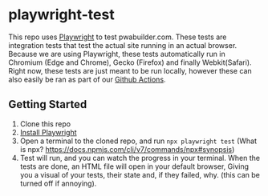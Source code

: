 # playwright-test

This repo uses [Playwright](https://playwright.dev/docs/intro) to test pwabuilder.com. These tests are integration tests that test the actual site running in an actual browser.
Because we are using Playwright, these tests automatically run in Chromium (Edge and Chrome), Gecko (Firefox) and finally Webkit(Safari). Right now, these tests are just meant to
be run locally, however these can also easily be ran as part of our [Github Actions](https://playwright.dev/docs/ci-intro).

## Getting Started
1. Clone this repo
2. [Install Playwright](https://playwright.dev/docs/intro)
3. Open a terminal to the cloned repo, and run `npx playwright test` (What is npx? https://docs.npmjs.com/cli/v7/commands/npx#synopsis)
4. Test will run, and you can watch the progress in your terminal. When the tests are done, an HTML file will open in your default browser,
Giving you a visual of your tests, their state and, if they failed, why. (this can be turned off if annoying).

